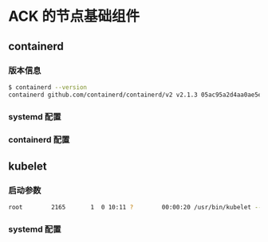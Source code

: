 # ACK 的节点基础组件

## containerd

### 版本信息

```bash
$ containerd --version
containerd github.com/containerd/containerd/v2 v2.1.3 05ac95a2d4aa0ae5ec8298e867e0a0185dd80236
```

### systemd 配置

<FileBlock file="vendor/aliyun/containerd.service" showLineNumbers language="systemd" title="/etc/systemd/system/containerd.service" />

### containerd 配置

<FileBlock file="vendor/aliyun/containerd-config.toml" showLineNumbers title="/etc/containerd/config.toml" />

## kubelet

### 启动参数

```bash
root        2165       1  0 10:11 ?        00:00:20 /usr/bin/kubelet --bootstrap-kubeconfig=/etc/kubernetes/bootstrap-kubelet.conf --kubeconfig=/etc/kubernetes/kubelet.conf --pod-manifest-path=/etc/kubernetes/manifests --v=3 --authorization-mode=Webhook --authentication-token-webhook=true --anonymous-auth=false --client-ca-file=/etc/kubernetes/pki/ca.crt --container-runtime-endpoint=/var/run/containerd/containerd.sock --cgroup-driver=systemd --node-labels=alibabacloud.com/nodepool-id=np7c4f1ce4799742d7b300248362d8d53d,ack.aliyun.com=ca133aaf80fd542038acda778fbbf93a1 --rotate-certificates=true --cert-dir=/var/lib/kubelet/pki --node-ip=0.0.0.0 --config=/var/lib/kubelet/ack-managed-config.yaml --hostname-override=cn-hangzhou.10.0.0.238 --cluster-dns=192.168.0.10 --cloud-provider=external --provider-id=cn-hangzhou.i-bp16qq4fgg0o7ecm6hm1 --enable-controller-attach-detach=true
```

### systemd 配置

<FileBlock file="vendor/aliyun/kubelet.service" showLineNumbers language="systemd" title="/etc/systemd/system/kubelet.service" />
